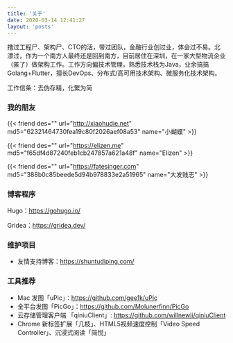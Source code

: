 ```yaml
---
title: '关于'
date: 2020-03-14 12:41:27
layout: 'posts'
---
```


撸过工程尸、架构尸、CTO的活，带过团队，金融行业创过业，体会过不易。北漂过，作为一个南方人最终还是回到南方，目前居住在深圳，在一家大型物流企业（匿了）做架构工作。工作方向偏技术管理，熟悉技术栈为Java，业余搞搞Golang+Flutter，擅长DevOps、分布式/高可用技术架构、微服务化技术架构。

工作信条：去伪存精，化繁为简

### 我的朋友

{{< friend des="" url="http://xiaohudie.net" md5="62321464730fea19c80f2026aef08a53" name="小蝴蝶" >}}

{{< friend des="" url="https://elizen.me" md5="f65df4d87240feb1cb247857a621a48f" name="Elizen" >}}

{{< friend des="" url="https://fatesinger.com" md5="388b0c85beede5d94b978833e2a51965" name="大发贱志" >}}

### 博客程序

Hugo：<https://gohugo.io/>

Gridea：<https://gridea.dev/>

<!--more-->

### 维护项目

- 友情支持博客：<https://shuntudiping.com/>

### 工具推荐

- Mac 发图「uPic」：<https://github.com/gee1k/uPic>
- 全平台发图「PicGo」：<https://github.com/Molunerfinn/PicGo>
- 云存储管理客户端 「qiniuClient」: <https://github.com/willnewii/qiniuClient>
- Chrome 新标签扩展「几枝」、HTML5视频速度控制「Video Speed Controller」、沉浸式阅读「简悦」


